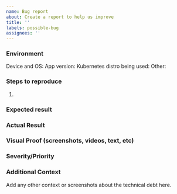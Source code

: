 ```yaml
---
name: Bug report
about: Create a report to help us improve
title: ''
labels: possible-bug
assignees: ''
---
```


### Environment

Device and OS:
App version:
Kubernetes distro being used:
Other:

### Steps to reproduce

1.

### Expected result

### Actual Result

### Visual Proof (screenshots, videos, text, etc)

### Severity/Priority

### Additional Context

Add any other context or screenshots about the technical debt here.
